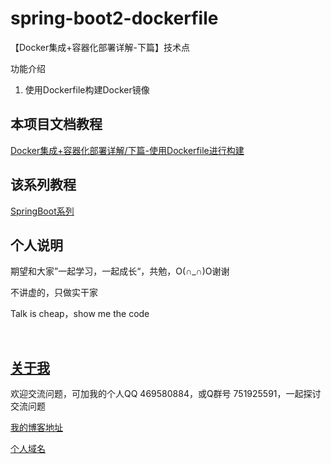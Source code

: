 # spring-boot2-dockerfile

【Docker集成+容器化部署详解-下篇】技术点

功能介绍

1. 使用Dockerfile构建Docker镜像

## 本项目文档教程

[ Docker集成+容器化部署详解/下篇-使用Dockerfile进行构建](https://hemin.blog.csdn.net/article/details/99676483)

## 该系列教程

[SpringBoot系列](https://blog.csdn.net/hemin1003/column/info/40170)

## 个人说明

期望和大家”一起学习，一起成长“，共勉，O(∩_∩)O谢谢

不讲虚的，只做实干家

Talk is cheap，show me the code

<br/>


## [关于我](http://heminit.com/about/)

欢迎交流问题，可加我的个人QQ 469580884，或Q群号 751925591，一起探讨交流问题

[我的博客地址](http://blog.csdn.net/hemin1003)

[个人域名](http://heminit.com)